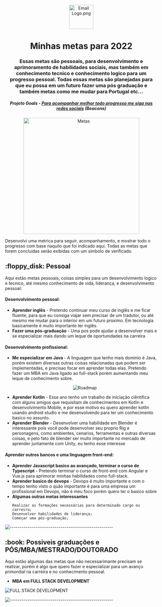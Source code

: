 <p align="center"> 
  <img src="https://images-platform.99static.com//erEzc8DCZBsazNBwrk-3Kgosdx0=/1117x1227:1629x1739/fit-in/500x500/99designs-contests-attachments/91/91143/attachment_91143214" alt="Email Logo.png" width="80px" height="80px">
</p>
<h1 align="center"> Minhas metas para 2022 </h1>
<h3 align="center"> Essas metas são pessoais, para desenvolvimento e aprimoramento de habilidades sociais, mas também em conhecimento tecnico e conhecimento logico para um progresso pessoal. Todas essas metas são planejadas para que eu possa em um futuro fazer uma pós graduação e também metas como me mudar para Portugal etc...</h3>
<h5 align="center"> Projeto Goals - <a href="https://beacons.ai/murilonerdx/">Para acompanhar melhor todo progresso me siga nas redes sociais</a> (Beacons) </h5>

<p align="center"> 
<img src="https://www.incimages.com/uploaded_files/image/1920x1080/shutterstock_318915104_360067.jpg" alt="Metas" height="383px">
</p>

<p>Desenvolvi uma metrica para seguir, acompanhamento, e mostrar todo o progresso com base naquilo que foi indicado aqui. Todas as metas que forem concluidas serão exibidas com um simbolo de verificado.</p>

<h2> :floppy_disk: Pessoal</h2>

<p>Aqui estão metas pessoais, coisas simples para um desenvolvimento logico e tecnico, até mesmo conhecimento de vida, liderança, e desenvolvimento pessoal:</p>
<h4>Desenvolvimento pessoal:</h4>
<ul>
  <li><b>Aprender inglês</b> - Pretendo continuar meu curso de inglês e me ficar fluente, para que eu consiga viajar sem precisar de um tradutor, ou até mesmo me mudar para o interior em um futuro proximo. Em tecnologia basicamente é muito importante ter inglês.</li>
  <li><b>Fazer uma pós-graduação</b> - Uma pos pode ajudar a desenvolver mais e se especializar mais dando um leque de oportunidades na carreira</li>
</ul>

<h4>Desenvolvimento profissional:</h4>
<ul>
  <li><b>Me especializar em Java </b> - A linguagem que tenho mais dominio é Java, porém existem diversas outras coisas relacionadas que podem ser implementadas, e precisao focar em aprender todas elas. Pretendo fazer um MBA em Java ligado ao full-stack porém aumentando meu leque de conhecimento sobre.</li>
<p align="center"> 
<img src="https://miro.medium.com/max/2000/1*lgtguydPY4E97v3OrfeDnA.png" alt="Roadmap">
</p>
  
  
  <li><b>Aprender Kotlin</b> - Esse ano tenho um trabalho de iniciação ciêntifica com alguns amigos que requisitam de conhecimentos em Kotlin e desenvolvimento Mobile, e por esse motivo eu quero aprender kotlin usando android studio e me desenvolvendo para ter um conhecimento basico no assunto.</li>
  <li><b>Aprender Blender</b> - Desenvolver uma habilidade em Blender é interessante pois você pode desenvolver seu proprio Rig e personagens, como ambientes, cenarios, ferramentas e outras diversas coisas, e pelo fato de blender ser muito importante no mercado de aprender juntamente com Unity, eu tenho esse interesse</li>
</ul>

<h4>Aprender outros bancos e uma linguagem front-end:</h4>
<ul>
  <li><b>Aprender Javascript basico ao avançado, terminar o curso de Typescript</b> - Pretendo terminar o curso de front-end com Angular e Vue.js para aprimorar minhas habilidades como full-stack.</li>
  <li><b>Aprender basico de devops</b> - Devops é muito importante e com o tempo tenho visto o quão importante é para uma empresa um profissional em Devops, não é meu foco porém quero ter o basico sobre</li>
  
  <li><b>Algumas outras metas interessantes</b></li>

    Realizar as formações necessárias para determinado cargo ou carreira;
    Desenvolver habilidades de liderança;
    Começar uma pós-graduação;
</ul>



![-----------------------------------------------------](https://raw.githubusercontent.com/andreasbm/readme/master/assets/lines/rainbow.png)

<h2> :book: Possiveis graduações e PÓS/MBA/MESTRADO/DOUTORADO</h2>

<p>Aqui estão algumas das metas que não necessarimante precisam se realizar, porém é algo que quero fazer e especializar para um avanço primordial na carreira e no conhecimento pessoal.

<ul>
<li><b>MBA em FULL STACK DEVELOPMENT</b></li>
</ul>
<img src="https://www.it-akademija.com/cms/mestoZaUploadFajlove/programerski-posao-full-stack.jpg" alt="FULL STACK DEVELOPMENT" style="max-width:100%;"></p>

![-----------------------------------------------------](https://raw.githubusercontent.com/andreasbm/readme/master/assets/lines/rainbow.png)
